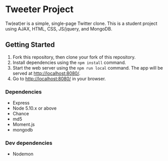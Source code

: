 # Tweeter Project

Tw(eat)er is a simple, single-page Twitter clone. This is a student project using AJAX, HTML, CSS, JS/jquery, and MongoDB.

## Getting Started

1. Fork this repository, then clone your fork of this repository.
2. Install dependencies using the `npm install` command.
3. Start the web server using the `npm run local` command. The app will be served at <http://localhost:8080/>.
4. Go to <http://localhost:8080/> in your browser.

### Dependencies

- Express
- Node 5.10.x or above
- Chance
- md5
- Moment.js
- mongodb

### Dev dependencies

- Nodemon